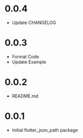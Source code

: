 # 0.0.4
- Update CHANGELOG
# 0.0.3
- Format Code
- Update Example
# 0.0.2
- README.md
# 0.0.1
- Initial flutter_json_path package